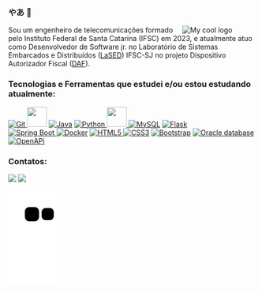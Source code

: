 ### やあ 👋

<img src="https://cdn.discordapp.com/attachments/1148360129587183657/1152323949632442489/octocat-1694805488380.png" width=30% align="right" alt="My cool logo"/>

Sou um engenheiro de telecomunicações formado pelo Instituto Federal de Santa Catarina (IFSC) em 2023, e atualmente atuo como Desenvolvedor de Software jr. no Laboratório de Sistemas Embarcados e Distribuídos ([LaSED](http://www.lased.ifsc.edu.br)) IFSC-SJ no projeto Dispositivo Autorizador Fiscal ([DAF](https://ifsc-lased.github.io/daf/)).
        
### Tecnologias e Ferramentas que estudei e/ou estou estudando atualmente:
<div class="container">
<p align="left">       
</a> <a href="https://git-scm.com/docs" target="_blank" rel="noreferrer"> <img src="https://cdn.jsdelivr.net/gh/devicons/devicon/icons/git/git-original.svg" alt="Git" width="40" height="40" />  
<a href="https://docs.github.com/pt" alt="GitHub" target="_blank" rel="noreferrer"> <img src="https://cdn.jsdelivr.net/gh/devicons/devicon/icons/github/github-original.svg" width="40" height="40" /></a>           
<a href="https://www.java.com/pt-BR/" target="_blank" rel="noreferrer"> <img src="https://cdn.jsdelivr.net/gh/devicons/devicon/icons/java/java-original.svg" alt="Java" width="40" height="40" /></a> 
<a href="https://www.python.org" target="_blank" rel="noreferrer"> <img src="https://cdn.jsdelivr.net/gh/devicons/devicon/icons/python/python-original.svg" alt="Python" width="40" height="40" /> </a> 
<a href="[https://www.python.org](https://devdocs.io/cpp/)" target="_blank" rel="noreferrer"> <img src="https://cdn.jsdelivr.net/gh/devicons/devicon/icons/cplusplus/cplusplus-original.svg" width="40" height="40"/>      
<a href="https://www.mysql.com" target="_blank" rel="noreferrer"> <img src="https://cdn.jsdelivr.net/gh/devicons/devicon/icons/mysql/mysql-original.svg" alt="MySQL" width="40" height="40"/></a> 
<a href="https://flask.palletsprojects.com/en/2.2.x/" target="_blank" rel="noreferrer"> <img src="https://cdn.jsdelivr.net/gh/devicons/devicon/icons/flask/flask-original.svg" alt="Flask" width="40" height="40"/></a> <br>
</a> <a href="https://spring.io" target="_blank" rel="noreferrer"> <img src="https://cdn.jsdelivr.net/gh/devicons/devicon/icons/spring/spring-original.svg" alt="Spring Boot" width="40" height="40" />             
<a href="https://www.docker.com" target="_blank" rel="noreferrer">  <img src="https://cdn.jsdelivr.net/gh/devicons/devicon/icons/docker/docker-original.svg" alt="Docker" width="40" height="40" /></a> 
<a href="https://developer.mozilla.org/en-US/docs/Web/HTML" target="_blank" rel="noreferrer"> <img src="https://cdn.jsdelivr.net/gh/devicons/devicon/icons/html5/html5-original.svg" alt="HTML5" width="40" height="40"/> </a> 
<a href="https://devdocs.io/css/" target="_blank" rel="noreferrer"> <img src="https://cdn.jsdelivr.net/gh/devicons/devicon/icons/css3/css3-original.svg" alt="CSS3" width="40" height="40"/></a> 
<a href="https://getbootstrap.com" target="_blank" rel="noreferrer"> <img src="https://cdn.jsdelivr.net/gh/devicons/devicon/icons/bootstrap/bootstrap-original.svg" alt="Bootstrap" width="40" height="40"/></a> 
<a href="https://www.oracle.com/database/" target="_blank" rel="noreferrer">   <img src="https://cdn.jsdelivr.net/gh/devicons/devicon/icons/oracle/oracle-original.svg" alt="Oracle database" width="40" height="40" /></a> 
<a href="https://spec.openapis.org/oas/latest.html" target="_black" rel="noreferrer"> <img src="https://www.vectorlogo.zone/logos/openapis/openapis-icon.svg" alt="OpenAPi" width="40" height="40" /> </a>   
</div>    

### Contatos:

<div>
<a href = "mailto:rrenanrds@gmail.com"><img src="https://img.shields.io/badge/Gmail-D14836?style=for-the-badge&logo=gmail&logoColor=white" target="_blank"></a>
<a href="https://www.linkedin.com/in/renanrodolfo/" target="_blank"><img src="https://img.shields.io/badge/-LinkedIn-%230077B5?style=for-the-badge&logo=linkedin&logoColor=white" target="_blank"></a>   
</div>        

  
![Snake animation](https://github.com/renaner123/renaner123/blob/output/github-contribution-grid-snake.svg)


